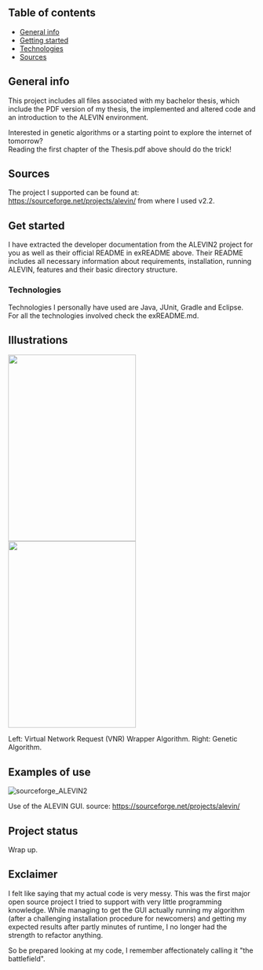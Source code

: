 ## Table of contents
* [General info](#general-info)
* [Getting started](#get-started)
* [Technologies](#technologies)
* [Sources](#sources)


## General info
This project includes all files associated with my bachelor thesis, which include the PDF version of my thesis, the implemented and altered code and an introduction to the ALEVIN environment. <p>
Interested in genetic algorithms or a starting point to explore the internet of tomorrow? <br>
Reading the first chapter of the Thesis.pdf above should do the trick! <p>

## Sources
The project I supported can be found at: https://sourceforge.net/projects/alevin/ from where I used v2.2. <br>

## Get started
I have extracted the developer documentation from the ALEVIN2 project for you as well as their official README in exREADME above. Their README includes all necessary information about requirements, installation, running ALEVIN, features and their basic directory structure. <br>

### Technologies <br>
Technologies I personally have used are Java, JUnit, Gradle and Eclipse. For all the technologies involved check the exREADME.md.

## Illustrations <br>

<img src="https://user-images.githubusercontent.com/78420756/108925333-b2835980-763c-11eb-9033-9397d4b76256.jpg" width="260" height="380"> <img src="https://user-images.githubusercontent.com/78420756/108925264-8b2c8c80-763c-11eb-8d94-02c0e188d9f8.jpg" width="260" height="380"> <p>
Left: Virtual Network Request (VNR) Wrapper Algorithm. Right: Genetic Algorithm. 
  
## Examples of use <br>
![sourceforge_ALEVIN2](https://user-images.githubusercontent.com/78420756/108924910-e7db7780-763b-11eb-92cd-ad2c4151790e.png) <p>
Use of the ALEVIN GUI. source: https://sourceforge.net/projects/alevin/ <p>

## Project status <br>
Wrap up.
## Exclaimer <br>
I felt like saying that my actual code is very messy. This was the first major open source project I tried to support with very little programming knowledge. While managing to get the GUI actually running my algorithm (after a challenging installation procedure for newcomers) and getting my expected results after partly minutes of runtime, I no longer had the strength to refactor anything. <p>
So be prepared looking at my code, I remember affectionately calling it "the battlefield".
